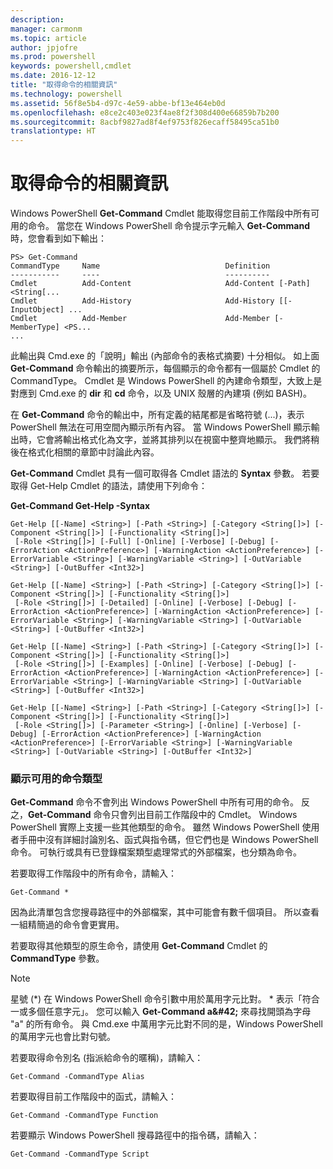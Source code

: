 ```yaml
---
description: 
manager: carmonm
ms.topic: article
author: jpjofre
ms.prod: powershell
keywords: powershell,cmdlet
ms.date: 2016-12-12
title: "取得命令的相關資訊"
ms.technology: powershell
ms.assetid: 56f8e5b4-d97c-4e59-abbe-bf13e464eb0d
ms.openlocfilehash: e8ce2c403e023f4ae8f2f308d400e66859b7b200
ms.sourcegitcommit: 8acbf9827ad8f4ef9753f826ecaff58495ca51b0
translationtype: HT
---
```

# <a name="getting-information-about-commands"></a>取得命令的相關資訊
Windows PowerShell **Get-Command** Cmdlet 能取得您目前工作階段中所有可用的命令。 當您在 Windows PowerShell 命令提示字元輸入 **Get-Command** 時，您會看到如下輸出：

```
PS> Get-Command
CommandType     Name                            Definition
-----------     ----                            ----------
Cmdlet          Add-Content                     Add-Content [-Path] <String[...
Cmdlet          Add-History                     Add-History [[-InputObject] ...
Cmdlet          Add-Member                      Add-Member [-MemberType] <PS...
...
```

此輸出與 Cmd.exe 的「說明」輸出 (內部命令的表格式摘要) 十分相似。 如上面 **Get-Command** 命令輸出的摘要所示，每個顯示的命令都有一個屬於 Cmdlet 的 CommandType。 Cmdlet 是 Windows PowerShell 的內建命令類型，大致上是對應到 Cmd.exe 的 **dir** 和 **cd** 命令，以及 UNIX 殼層的內建項 (例如 BASH)。

在 **Get-Command** 命令的輸出中，所有定義的結尾都是省略符號 (...)，表示 PowerShell 無法在可用空間內顯示所有內容。 當 Windows PowerShell 顯示輸出時，它會將輸出格式化為文字，並將其排列以在視窗中整齊地顯示。 我們將稍後在格式化相關的章節中討論此內容。

**Get-Command** Cmdlet 具有一個可取得各 Cmdlet 語法的 **Syntax** 參數。 若要取得 Get-Help Cmdlet 的語法，請使用下列命令：

**Get-Command Get-Help -Syntax**

```
Get-Help [[-Name] <String>] [-Path <String>] [-Category <String[]>] [-Component <String[]>] [-Functionality <String[]>]
 [-Role <String[]>] [-Full] [-Online] [-Verbose] [-Debug] [-ErrorAction <ActionPreference>] [-WarningAction <ActionPreference>] [-ErrorVariable <String>] [-WarningVariable <String>] [-OutVariable <String>] [-OutBuffer <Int32>]

Get-Help [[-Name] <String>] [-Path <String>] [-Category <String[]>] [-Component <String[]>] [-Functionality <String[]>]
 [-Role <String[]>] [-Detailed] [-Online] [-Verbose] [-Debug] [-ErrorAction <ActionPreference>] [-WarningAction <ActionPreference>] [-ErrorVariable <String>] [-WarningVariable <String>] [-OutVariable <String>] [-OutBuffer <Int32>]

Get-Help [[-Name] <String>] [-Path <String>] [-Category <String[]>] [-Component <String[]>] [-Functionality <String[]>]
 [-Role <String[]>] [-Examples] [-Online] [-Verbose] [-Debug] [-ErrorAction <ActionPreference>] [-WarningAction <ActionPreference>] [-ErrorVariable <String>] [-WarningVariable <String>] [-OutVariable <String>] [-OutBuffer <Int32>]

Get-Help [[-Name] <String>] [-Path <String>] [-Category <String[]>] [-Component <String[]>] [-Functionality <String[]>]
 [-Role <String[]>] [-Parameter <String>] [-Online] [-Verbose] [-Debug] [-ErrorAction <ActionPreference>] [-WarningAction <ActionPreference>] [-ErrorVariable <String>] [-WarningVariable <String>] [-OutVariable <String>] [-OutBuffer <Int32>]
```

### <a name="displaying-available-command-types"></a>顯示可用的命令類型
**Get-Command** 命令不會列出 Windows PowerShell 中所有可用的命令。 反之，**Get-Command** 命令只會列出目前工作階段中的 Cmdlet。 Windows PowerShell 實際上支援一些其他類型的命令。 雖然 Windows PowerShell 使用者手冊中沒有詳細討論別名、函式與指令碼，但它們也是 Windows PowerShell 命令。 可執行或具有已登錄檔案類型處理常式的外部檔案，也分類為命令。

若要取得工作階段中的所有命令，請輸入：

```
Get-Command *
```

因為此清單包含您搜尋路徑中的外部檔案，其中可能會有數千個項目。 所以查看一組精簡過的命令會更實用。

若要取得其他類型的原生命令，請使用 **Get-Command** Cmdlet 的 **CommandType** 參數。

> [!NOTE]
> 星號 (\*) 在 Windows PowerShell 命令引數中用於萬用字元比對。 \* 表示「符合一或多個任意字元」。 您可以輸入 **Get-Command a\&#42;** 來尋找開頭為字母 "a" 的所有命令。 與 Cmd.exe 中萬用字元比對不同的是，Windows PowerShell 的萬用字元也會比對句號。

若要取得命令別名 (指派給命令的暱稱)，請輸入：

```
Get-Command -CommandType Alias
```

若要取得目前工作階段中的函式，請輸入：

```
Get-Command -CommandType Function
```

若要顯示 Windows PowerShell 搜尋路徑中的指令碼，請輸入：

```
Get-Command -CommandType Script
```

